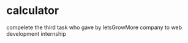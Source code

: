 # calculator
compelete the  third task who gave by letsGrowMore company to web development internship
